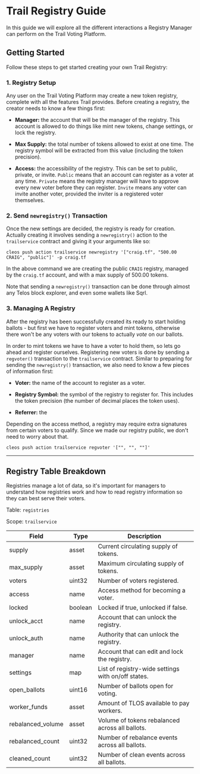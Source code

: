 # Trail Registry Guide

In this guide we will explore all the different interactions a Registry Manager can perform on the Trail Voting Platform.

## Getting Started

Follow these steps to get started creating your own Trail Registry:

### 1. Registry Setup

Any user on the Trail Voting Platform may create a new token registry, complete with all the features Trail provides. Before creating a registry, the creator needs to know a few things first: 

- **Manager:** the account that will be the manager of the registry. This account is allowed to do things like mint new tokens, change settings, or lock the registry.

- **Max Supply:** the total number of tokens allowed to exist at one time. The registry symbol will be extracted from this value (including the token precision).

- **Access:** the accessibility of the registry. This can be set to public, private, or invite. `Public` means that an account can register as a voter at any time. `Private` means the registry manager will have to approve every new voter before they can register. `Invite` means any voter can invite another voter, provided the inviter is a registered voter themselves.

### 2. Send `newregistry()` Transaction

Once the new settings are decided, the registry is ready for creation. Actually creating it involves sending a `newregistry()` action to the `trailservice` contract and giving it your arguments like so:

```
cleos push action trailservice newregistry '["craig.tf", "500.00 CRAIG", "public"]' -p craig.tf
```

In the above command we are creating the public `CRAIG` registry, managed by the `craig.tf` account, and with a max supply of 500.00 tokens.

Note that sending a `newregistry()` transaction can be done through almost any Telos block explorer, and even some wallets like Sqrl.

### 3. Managing A Registry

After the registry has been successfully created its ready to start holding ballots - but first we have to register voters and mint tokens, otherwise there won't be any voters with our tokens to actually *vote* on our ballots.

In order to mint tokens we have to have a voter to hold them, so lets go ahead and register ourselves. Registering new voters is done by sending a `regvoter()` transaction to the `trailservice` contract. Similar to preparing for sending the `newregistry()` transaction, we also need to know a few pieces of information first:

- **Voter:** the name of the account to register as a voter.

- **Registry Symbol:** the symbol of the registry to register for. This includes the token precision (the number of decimal places the token uses).

- **Referrer:** the 

Depending on the access method, a registry may require extra signatures from certain voters to qualify. Since we made our registry public, we don't need to worry about that.

```
cleos push action trailservice regvoter '["", "", ""]'
```

-----

## Registry Table Breakdown

Registries manage a lot of data, so it's important for managers to understand how registries work and how to read registry information so they can best serve their voters.

Table: `registries`

Scope: `trailservice`

| Field | Type | Description |
| --- | --- | --- |
| supply | asset | Current circulating supply of tokens. |
| max_supply | asset | Maximum circulating supply of tokens. |
| voters | uint32 | Number of voters registered. |
| access | name | Access method for becoming a voter. |
| locked | boolean | Locked if true, unlocked if false. |
| unlock_acct | name | Account that can unlock the registry. |
| unlock_auth | name | Authority that can unlock the registry. |
| manager | name | Account that can edit and lock the registry. |
| settings | map | List of registry-wide settings with on/off states. |
| open_ballots | uint16 | Number of ballots open for voting. |
| worker_funds | asset | Amount of TLOS available to pay workers. |
| rebalanced_volume | asset | Volume of tokens rebalanced across all ballots. |
| rebalanced_count| uint32 | Number of rebalance events across all ballots. |
| cleaned_count | uint32 | Number of clean events across all ballots. |

